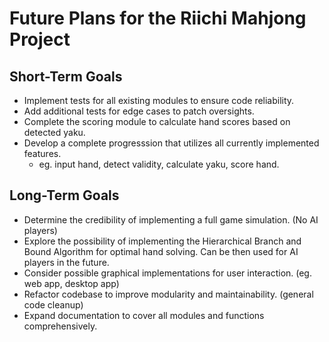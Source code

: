 # Future Plans for the Riichi Mahjong Project

## Short-Term Goals

- Implement tests for all existing modules to ensure code reliability.
- Add additional tests for edge cases to patch oversights.
- Complete the scoring module to calculate hand scores based on detected yaku.
- Develop a complete progresssion that utilizes all currently implemented features.
  - eg. input hand, detect validity, calculate yaku, score hand.

## Long-Term Goals

- Determine the credibility of implementing a full game simulation. (No AI players)
- Explore the possibility of implementing the Hierarchical Branch and Bound Algorithm for optimal hand solving. Can be then used for AI players in the future.
- Consider possible graphical implementations for user interaction. (eg. web app, desktop app)
- Refactor codebase to improve modularity and maintainability. (general code cleanup)
- Expand documentation to cover all modules and functions comprehensively.
